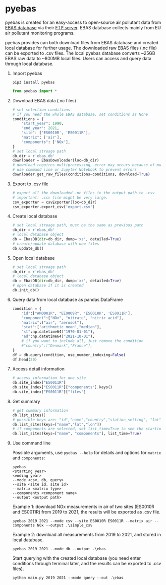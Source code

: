 # pyebas
pyebas is created for an easy-access to open-source air pollutant data from [EBAS database](http://ebas-data.nilu.no/default.aspx) via their [FTP server](https://thredds.nilu.no/thredds/catalog/ebas/catalog.html). EBAS database collects mainly from EU air pollutant monitoring programs.

pyebas provides can both download files from EBAS database and created local database for further usage. The downloaded raw EBAS files (.nc file) can be exported to .csv files. The local pyebas database converts ~25GB EBAS raw data to ~800MB local files. Users can access and query data through local database.



1. Import pyebas

   ~~~shell
   pip3 install pyebas
   ~~~

   ~~~python
   from pyebas import *
   ~~~

2. Download EBAS data (.nc files)

   ~~~python
   # set selection conditions
   # if you need the whole EBAS database, set conditions as None
   conditions = {
       "start_year": 1990,
       "end_year": 2021,
       "site": ['ES0010R', 'ES0011R'],
       "matrix": ['air'],
       "components": ['NOx'],
   }
   # set local stroage path
   db_dir = r'ebas_db'
   downloader = EbasDownloader(loc=db_dir)
   # download requires multiprocessing, error may occurs because of multiprocessing
   # use command line or Jupyter Notebook to prevent errors
   downloader.get_raw_files(conditions=conditions, download=True)
   ~~~

3. Export to .csv file

   ~~~python
   # export all the downloaded .nc files in the output path to .csv 
   # important: .csv file might be very large.
   csv_exporter = csvExporter(loc=db_dir)
   csv_exporter.export_csv('export.csv')
   ~~~

4. Create local database

   ~~~python
   # set local stroage path, must be the same as previous path
   db_dir = r'ebas_db'
   # local database object
   db = EbasDB(dir=db_dir, dump='xz', detailed=True)
   # create/update database with new files
   db.update_db()
   ~~~

5. Open local database

   ~~~python
   # set local stroage path
   db_dir = r'ebas_db'
   # local database object
   db = EbasDB(dir=db_dir, dump='xz', detailed=True)
   # open database if it is created
   db.init_db()
   ~~~

6. Query data from local database as pandas.DataFrame

   ~~~python
   condition = {
       "id":["AM0001R", "EE0009R", 'ES0010R', 'ES0011R'],
       "component":["NOx", "nitrate", "nitric_acid"],
       "matrix":["air", "aerosol"],
       "stat":['arithmetic mean',"median"],
       "st":np.datetime64("1970-01-01"),
       "ed":np.datetime64("2021-10-01"),
       # if you want to include all, just remove the condition
       #"country":["Denmark","France"],
   }
   df = db.query(condition, use_number_indexing=False)
   df.head(20)
   ~~~

7. Access detail information

   ~~~python
   # access information for one site
   db.site_index["ES0011R"]
   db.site_index["ES0011R"]["components"].keys()
   db.site_index["ES0011R"]["files"]
   ~~~

8. Get summary

   ~~~python
   # get summary information
   db.list_sites()
   # possible keys are: "id","name","country","station_setting", "lat", "lon","alt","land_use", "file_num","components"
   db.list_sites(keys=["name","lat","lon"])
   # if components are selected, set list_time=True to see the starting and ending time
   db.list_sites(keys=["name", "components"], list_time=True)
   ~~~

9. Use command line

   Possible arguments, use `pyebas --help` for details and options for `matrix` and `components`: 

   ~~~shell
   pyebas 
   <starting year> 
   <ending year> 
   --mode <csv, db, query> 
   --site <site id, site id> 
   --matrix <matrix type> 
   --components <component name> 
   --output <output path>
   ~~~

   Example 1: download NOx measurements in air of two sites (ES0010R and ES0011R) from 2019 to 2021, the results will be exported as .csv file.

   ~~~shell
   pyebas 2019 2021 --mode csv --site ES0010R ES0011R --matrix air --components NOx --output .\simple_csv
   ~~~

   Example 2: download all measurements from 2019 to 2021, and stored in local database. 

   ~~~shell
   pyebas 2019 2021 --mode db --output .\ebas
   ~~~

   Start querying with the created local database (you need enter conditions through terminal later, and the results can be exported to .csv files).

   ~~~shell
   python main.py 2019 2021 --mode query --out .\ebas
   ~~~

   

